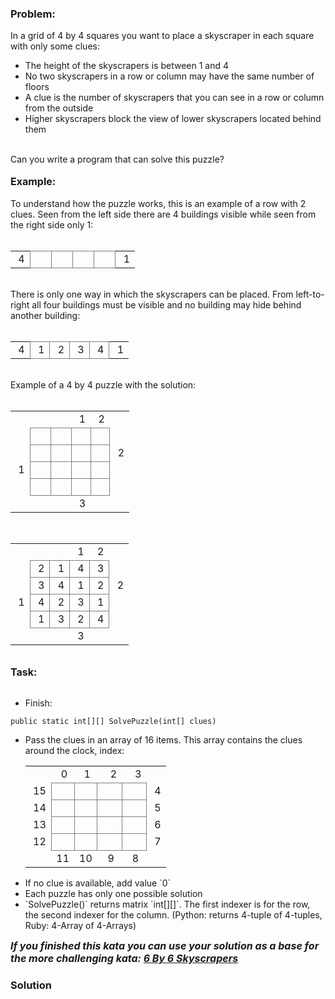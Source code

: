 ### Problem:
<style type="text/css">
    table {
        width: 236px;
    }

    table, tr, td {
        border: 0px;
    }
</style>
<p>In a grid of 4 by 4 squares you want to place a skyscraper in each square with only some clues:</p>
<ul>
    <li>The height of the skyscrapers is between 1 and 4</li>
    <li>No two skyscrapers in a row or column may have the same number of floors</li>
    <li>A clue is the number of skyscrapers that you can see in a row or column from the outside</li>
    <li>Higher skyscrapers block the view of lower skyscrapers located behind them</li>
</ul>
<br>
Can you write a program that can solve this puzzle?
<br>
<br>
<b style="font-size:16px">Example:</b>
<br>
<br>
To understand how the puzzle works, this is an example of a row with 2 clues. Seen from the left side there are 4 buildings visible while seen from the right side only 1:
<br>
<br>
<table>
    <tbody><tr>
        <td style="text-align:center; height:16px;">&#xA0;4</td>
        <td style="text-align:center; border: solid 1px;height:16px;border-color:gray;">&#xA0;&#xA0;&#xA0;&#xA0;</td>
        <td style="text-align:center; border: solid 1px;height:16px;border-color:gray;">&#xA0;&#xA0;&#xA0;&#xA0;</td>
        <td style="text-align:center; border: solid 1px;height:16px;border-color:gray;">&#xA0;&#xA0;&#xA0;&#xA0;</td>
        <td style="text-align:center; border: solid 1px;height:16px;border-color:gray;">&#xA0;&#xA0;&#xA0;&#xA0;</td>
        <td style="text-align:center; height:16px;">&#xA0;1</td>
    </tr>
</tbody></table>
<br>
There is only one way in which the skyscrapers can be placed. From left-to-right all four buildings must be visible and no building may hide behind another building:
<br>
<br>
<table>
    <tbody><tr>
        <td style="text-align:center; height:16px;">&#xA0;4</td>
        <td style="text-align:center; border: solid 1px;height:16px;border-color:gray;">&#xA0;1</td>
        <td style="text-align:center; border: solid 1px;height:16px;border-color:gray;">&#xA0;2</td>
        <td style="text-align:center; border: solid 1px;height:16px;border-color:gray;">&#xA0;3</td>
        <td style="text-align:center; border: solid 1px;height:16px;border-color:gray;">&#xA0;4</td>
        <td style="text-align:center; height:16px;">&#xA0;1</td>
    </tr>
</tbody></table>
<br>
Example of a 4 by 4 puzzle with the solution:
<br>
<br>
<table>
    <tbody><tr>
        <td style="text-align:center; border: 0px;height:16px;">&#xA0;&#xA0;</td>
        <td style="text-align:center; border-bottom: solid 1px;height:16px;border-color:gray;">&#xA0;&#xA0;&#xA0;&#xA0;</td>
        <td style="text-align:center; border-bottom: solid 1px;height:16px;border-color:gray;">&#xA0;&#xA0;&#xA0;&#xA0;</td>
        <td style="text-align:center; border-bottom: solid 1px;height:16px;border-color:gray;">&#xA0;1</td>
        <td style="text-align:center; border-bottom: solid 1px;height:16px;border-color:gray;">&#xA0;2</td>
        <td style="text-align:center; border: 0px;height:16px;">&#xA0;&#xA0;</td>
    </tr>
    <tr>
        <td style="text-align:center; border: 0px;height:16px;">&#xA0;&#xA0;</td>
        <td style="text-align:center; border: solid 1px;height:16px;border-color:gray;">&#xA0;&#xA0;</td>
        <td style="text-align:center; border: solid 1px;height:16px;border-color:gray;">&#xA0;&#xA0;</td>
        <td style="text-align:center; border: solid 1px;height:16px;border-color:gray;">&#xA0;&#xA0;</td>
        <td style="text-align:center; border: solid 1px;height:16px;border-color:gray;">&#xA0;&#xA0;</td>
        <td style="text-align:center; border: 0px;height:16px;">&#xA0;&#xA0;</td>
    </tr>
    <tr>
        <td style="text-align:center; border: 0px;height:16px;">&#xA0;&#xA0;</td>
        <td style="text-align:center; border: solid 1px;height:16px;border-color:gray;">&#xA0;&#xA0;</td>
        <td style="text-align:center; border: solid 1px;height:16px;border-color:gray;">&#xA0;&#xA0;</td>
        <td style="text-align:center; border: solid 1px;height:16px;border-color:gray;">&#xA0;&#xA0;</td>
        <td style="text-align:center; border: solid 1px;height:16px;border-color:gray;">&#xA0;&#xA0;</td>
        <td style="text-align:center; border: 0px;height:16px;">&#xA0;2</td>
    </tr>
    <tr>
        <td style="text-align:center; border: 0px;height:16px;">&#xA0;1</td>
        <td style="text-align:center; border: solid 1px;height:16px;border-color:gray;">&#xA0;&#xA0;</td>
        <td style="text-align:center; border: solid 1px;height:16px;border-color:gray;">&#xA0;&#xA0;</td>
        <td style="text-align:center; border: solid 1px;height:16px;border-color:gray;">&#xA0;&#xA0;</td>
        <td style="text-align:center; border: solid 1px;height:16px;border-color:gray;">&#xA0;&#xA0;</td>
        <td style="text-align:center; border: 0px;height:16px;">&#xA0;&#xA0;</td>
    </tr>
    <tr>
        <td style="text-align:center; border: 0px;height:16px;">&#xA0;&#xA0;</td>
        <td style="text-align:center; border: solid 1px;height:16px;border-color:gray;">&#xA0;&#xA0;</td>
        <td style="text-align:center; border: solid 1px;height:16px;border-color:gray;">&#xA0;&#xA0;</td>
        <td style="text-align:center; border: solid 1px;height:16px;border-color:gray;">&#xA0;&#xA0;</td>
        <td style="text-align:center; border: solid 1px;height:16px;border-color:gray;">&#xA0;&#xA0;</td>
        <td style="text-align:center; border: 0px;height:16px;">&#xA0;&#xA0;</td>
    </tr>
    <tr>
        <td style="text-align:center; border: 0px;height:16px;">&#xA0;&#xA0;</td>
        <td style="height:16px;">&#xA0;&#xA0;</td>
        <td style="height:16px;">&#xA0;&#xA0;</td>
        <td style="text-align:center; height:16px;">&#xA0;3</td>
        <td style="height:16px;">&#xA0;&#xA0;</td>
        <td style="text-align:center; border: 0px;height:16px;">&#xA0;&#xA0;</td>
    </tr>
</tbody></table>
<br>
<table>
    <tbody><tr>
        <td style="text-align:center; border: 0px;height:16px;">&#xA0;&#xA0;</td>
        <td style="text-align:center; border-bottom: solid 1px;height:16px;border-color:gray;">&#xA0;&#xA0;</td>
        <td style="text-align:center; border-bottom: solid 1px;height:16px;border-color:gray;">&#xA0;&#xA0;</td>
        <td style="text-align:center; border-bottom: solid 1px;height:16px;border-color:gray;">&#xA0;1</td>
        <td style="text-align:center; border-bottom: solid 1px;height:16px;border-color:gray;">&#xA0;2</td>
        <td style="text-align:center; border: 0px;height:16px;">&#xA0;&#xA0;</td>
    </tr>
    <tr>
        <td style="text-align:center; border: 0px;height:16px;">&#xA0;&#xA0;</td>
        <td style="text-align:center; border: solid 1px;height:16px;border-color:gray;">&#xA0;2</td>
        <td style="text-align:center; border: solid 1px;height:16px;border-color:gray;">&#xA0;1</td>
        <td style="text-align:center; border: solid 1px;height:16px;border-color:gray;">&#xA0;4</td>
        <td style="text-align:center; border: solid 1px;height:16px;border-color:gray;">&#xA0;3</td>
        <td style="text-align:center; border: 0px;height:16px;">&#xA0;&#xA0;</td>
    </tr>
    <tr>
        <td style="text-align:center; border: 0px;height:16px;">&#xA0;&#xA0;</td>
        <td style="text-align:center; border: solid 1px;height:16px;border-color:gray;">&#xA0;3</td>
        <td style="text-align:center; border: solid 1px;height:16px;border-color:gray;">&#xA0;4</td>
        <td style="text-align:center; border: solid 1px;height:16px;border-color:gray;">&#xA0;1</td>
        <td style="text-align:center; border: solid 1px;height:16px;border-color:gray;">&#xA0;2</td>
        <td style="text-align:center; border: 0px;height:16px;">&#xA0;2</td>
    </tr>
    <tr>
        <td style="text-align:center; border: 0px;height:16px;">&#xA0;1</td>
        <td style="text-align:center; border: solid 1px;height:16px;border-color:gray;">&#xA0;4</td>
        <td style="text-align:center; border: solid 1px;height:16px;border-color:gray;">&#xA0;2</td>
        <td style="text-align:center; border: solid 1px;height:16px;border-color:gray;">&#xA0;3</td>
        <td style="text-align:center; border: solid 1px;height:16px;border-color:gray;">&#xA0;1</td>
        <td style="text-align:center; border: 0px;height:16px;">&#xA0;&#xA0;</td>
    </tr>
    <tr>
        <td style="text-align:center; border: 0px;height:16px;">&#xA0;&#xA0;</td>
        <td style="text-align:center; border: solid 1px;height:16px;border-color:gray;">&#xA0;1</td>
        <td style="text-align:center; border: solid 1px;height:16px;border-color:gray;">&#xA0;3</td>
        <td style="text-align:center; border: solid 1px;height:16px;border-color:gray;">&#xA0;2</td>
        <td style="text-align:center; border: solid 1px;height:16px;border-color:gray;">&#xA0;4</td>
        <td style="text-align:center; border: 0px;height:16px;">&#xA0;&#xA0;</td>
    </tr>
    <tr>
        <td style="text-align:center; border: 0px;height:16px;">&#xA0;&#xA0;</td>
        <td style="height:16px;">&#xA0;&#xA0;</td>
        <td style="height:16px;">&#xA0;&#xA0;</td>
        <td style="text-align:center; height:16px;">&#xA0;3</td>
        <td style="height:16px;">&#xA0;&#xA0;</td>
        <td style="text-align:center; border: 0px;height:16px;">&#xA0;&#xA0;</td>
    </tr>
</tbody></table>
<br>
<b style="font-size:16px">Task:</b>
<br>
<br>

<ul>
    <li>Finish:</li>
</ul>

<pre style="display: none;"><code class="language-javascript"><span class="hljs-function"><span class="hljs-keyword">function</span> <span class="hljs-title">solvePuzzle</span>(<span class="hljs-params">clues</span>)</span></code></pre>
<pre><code class="language-csharp"><span class="hljs-keyword">public</span> <span class="hljs-keyword">static</span> <span class="hljs-keyword">int</span>[][] SolvePuzzle(<span class="hljs-keyword">int</span>[] clues)</code></pre>
<pre style="display: none;"><code class="language-c"><span class="hljs-function"><span class="hljs-keyword">int</span>** <span class="hljs-title">SolvePuzzle</span> <span class="hljs-params">(<span class="hljs-keyword">int</span> *clues)</span></span>;</code></pre>
<pre style="display: none;"><code class="language-cpp"><span class="hljs-function"><span class="hljs-keyword">int</span>** <span class="hljs-title">SolvePuzzle</span> <span class="hljs-params">(<span class="hljs-keyword">int</span> *clues)</span></span>;</code></pre>
<pre style="display: none;"><code class="language-java"><span class="hljs-keyword">public</span> <span class="hljs-keyword">static</span> <span class="hljs-keyword">int</span>[][] solvePuzzle (<span class="hljs-keyword">int</span>[] clues)</code></pre>
<pre style="display: none;"><code class="language-java"><span class="hljs-function">def <span class="hljs-title">solve_puzzle</span> <span class="hljs-params">(clues)</span></span></code></pre>
<pre style="display: none;"><code class="language-haskell"><span class="hljs-title">solve</span> :: [<span class="hljs-type">Int</span>] -&gt; [[<span class="hljs-type">Int</span>]]</code></pre>
<pre style="display: none;"><code class="language-ruby"><span class="hljs-function"><span class="hljs-keyword">def</span> <span class="hljs-title">solve_puzzle</span><span class="hljs-params">(clues)</span></span></code></pre>
<pre style="display: none;"><code class="language-go"><span class="hljs-function"><span class="hljs-keyword">func</span> <span class="hljs-title">SolvePuzzle</span><span class="hljs-params">(clues []<span class="hljs-keyword">int</span>)</span> [][]<span class="hljs-title">int</span></span></code></pre>
<pre style="display: none;"><code class="language-clojure">defn solve-puzzle [clues]</code></pre>
<pre style="display: none;"><code class="language-fsharp">solvePuzzle (clues : int[]) : int[][]</code></pre>
<ul>
    <li>
        Pass the clues in an array of 16 items. This array contains the clues around the clock, index:
        <br>
        <table>
            <tbody><tr>
                <td style="text-align:center; border: 0px;height:16px;">&#xA0;&#xA0;</td>
                <td style="text-align:center; border-bottom: solid 1px;height:16px;border-color:gray;">&#xA0;0</td>
                <td style="text-align:center; border-bottom: solid 1px;height:16px;border-color:gray;">&#xA0;1</td>
                <td style="text-align:center; border-bottom: solid 1px;height:16px;border-color:gray;">&#xA0;&#xA0;&#xA0;2</td>
                <td style="text-align:center; border-bottom: solid 1px;height:16px;border-color:gray;">&#xA0;&#xA0;&#xA0;3</td>
                <td style="text-align:center; border: 0px;height:16px;">&#xA0;&#xA0;</td>
            </tr>
            <tr>
                <td style="text-align:center; border: 0px;height:16px;">&#xA0;15</td>
                <td style="text-align:center; border: solid 1px;height:16px;border-color:gray;">&#xA0;&#xA0;</td>
                <td style="text-align:center; border: solid 1px;height:16px;border-color:gray;">&#xA0;&#xA0;</td>
                <td style="text-align:center; border: solid 1px;height:16px;border-color:gray;">&#xA0;&#xA0;</td>
                <td style="text-align:center; border: solid 1px;height:16px;border-color:gray;">&#xA0;&#xA0;</td>
                <td style="text-align:center; border: 0px;height:16px;">&#xA0;4</td>
            </tr>
            <tr>
                <td style="text-align:center; border: 0px;height:16px;">&#xA0;14</td>
                <td style="text-align:center; border: solid 1px;height:16px;border-color:gray;">&#xA0;&#xA0;</td>
                <td style="text-align:center; border: solid 1px;height:16px;border-color:gray;">&#xA0;&#xA0;</td>
                <td style="text-align:center; border: solid 1px;height:16px;border-color:gray;">&#xA0;&#xA0;</td>
                <td style="text-align:center; border: solid 1px;height:16px;border-color:gray;">&#xA0;&#xA0;</td>
                <td style="text-align:center; border: 0px;height:16px;">&#xA0;5</td>
            </tr>
            <tr>
                <td style="text-align:center; border: 0px;height:16px;">&#xA0;13</td>
                <td style="text-align:center; border: solid 1px;height:16px;border-color:gray;">&#xA0;&#xA0;</td>
                <td style="text-align:center; border: solid 1px;height:16px;border-color:gray;">&#xA0;&#xA0;</td>
                <td style="text-align:center; border: solid 1px;height:16px;border-color:gray;">&#xA0;&#xA0;</td>
                <td style="text-align:center; border: solid 1px;height:16px;border-color:gray;">&#xA0;&#xA0;</td>
                <td style="text-align:center; border: 0px;height:16px;">&#xA0;6</td>
            </tr>
            <tr>
                <td style="text-align:center; border: 0px;height:16px;">&#xA0;12</td>
                <td style="text-align:center; border: solid 1px;height:16px;border-color:gray;">&#xA0;&#xA0;</td>
                <td style="text-align:center; border: solid 1px;height:16px;border-color:gray;">&#xA0;&#xA0;</td>
                <td style="text-align:center; border: solid 1px;height:16px;border-color:gray;">&#xA0;&#xA0;</td>
                <td style="text-align:center; border: solid 1px;height:16px;border-color:gray;">&#xA0;&#xA0;</td>
                <td style="text-align:center; border: 0px;height:16px;">&#xA0;7</td>
            </tr>
            <tr>
                <td style="text-align:center; border: 0px;height:16px;">&#xA0;&#xA0;</td>
                <td style="text-align:center; height:16px;">11</td>
                <td style="text-align:center; height:16px;">10</td>
                <td style="text-align:center; height:16px;">&#xA0;9</td>
                <td style="text-align:center; height:16px;">&#xA0;8</td>
                <td style="text-align:center; border: 0px;height:16px;">&#xA0;&#xA0;</td>
            </tr>
        </tbody></table>
    </li>
    <li>If no clue is available, add value `0`</li>
    <li>Each puzzle has only one possible solution</li>
    <li>`SolvePuzzle()` returns matrix `int[][]`. The first indexer is for the row, the second indexer for the column. (Python: returns 4-tuple of 4-tuples, Ruby: 4-Array of 4-Arrays)
</li>
</ul>

<p><b style="font-size:16px"><i>If you finished this kata you can use your solution as a base for the more challenging  kata: <a href="https://www.codewars.com/kata/6-by-6-skyscrapers" target="_blank">6 By 6 Skyscrapers</a></i></b></p>

### Solution